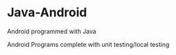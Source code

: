 # Java-Android
Android programmed with Java 

Android Programs complete with unit testing/local testing 
